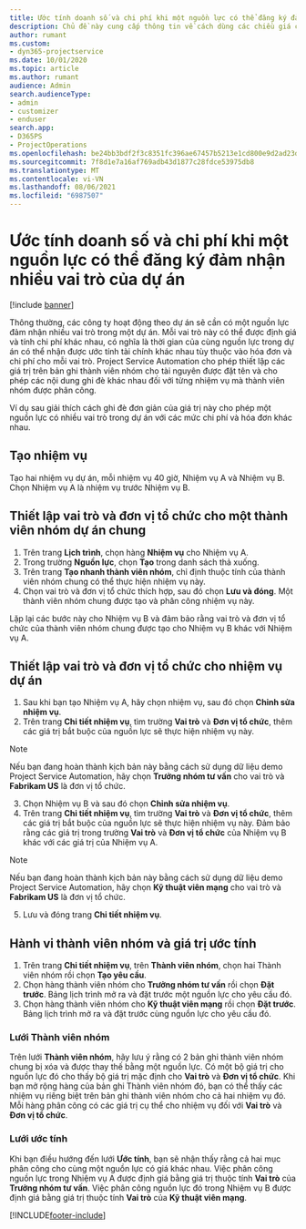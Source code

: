 ```yaml
---
title: Ước tính doanh số và chi phí khi một nguồn lực có thể đăng ký đảm nhận nhiều vai trò của dự án
description: Chủ đề này cung cấp thông tin về cách dùng các chiều giá cả để hỗ trợ ước tính giá và chi phí đối với một nguồn lực đảm nhận nhiều vai trò của dự án.
author: rumant
ms.custom:
- dyn365-projectservice
ms.date: 10/01/2020
ms.topic: article
ms.author: rumant
audience: Admin
search.audienceType:
- admin
- customizer
- enduser
search.app:
- D365PS
- ProjectOperations
ms.openlocfilehash: be24bb3bdf2f3c8351fc396ae67457b5213e1cd800e9d2ad23d59d0d038f22b9
ms.sourcegitcommit: 7f8d1e7a16af769adb43d1877c28fdce53975db8
ms.translationtype: MT
ms.contentlocale: vi-VN
ms.lasthandoff: 08/06/2021
ms.locfileid: "6987507"
---
```

# <a name="estimate-project-sales-and-costs-when-a-bookable-resource-fills-multiple-roles-for-a-project"></a>Ước tính doanh số và chi phí khi một nguồn lực có thể đăng ký đảm nhận nhiều vai trò của dự án 

[!include [banner](../includes/psa-now-project-operations.md)]

Thông thường, các công ty hoạt động theo dự án sẽ cần có một nguồn lực đảm nhận nhiều vai trò trong một dự án. Mỗi vai trò này có thể được định giá và tính chi phí khác nhau, có nghĩa là thời gian của cùng nguồn lực trong dự án có thể nhận được ước tính tài chính khác nhau tùy thuộc vào hóa đơn và chi phí cho mỗi vai trò. Project Service Automation cho phép thiết lập các giá trị trên bản ghi thành viên nhóm cho tài nguyên được đặt tên và cho phép các nội dung ghi đè khác nhau đối với từng nhiệm vụ mà thành viên nhóm được phân công.

Ví dụ sau giải thích cách ghi đè đơn giản của giá trị này cho phép một nguồn lực có nhiều vai trò trong dự án với các mức chi phí và hóa đơn khác nhau.

## <a name="create-tasks"></a>Tạo nhiệm vụ
Tạo hai nhiệm vụ dự án, mỗi nhiệm vụ 40 giờ, Nhiệm vụ A và Nhiệm vụ B. Chọn Nhiệm vụ A là nhiệm vụ trước Nhiệm vụ B.

## <a name="set-up-role-and-organization-unit-for-a-generic-project-team-member"></a>Thiết lập vai trò và đơn vị tổ chức cho một thành viên nhóm dự án chung

1. Trên trang **Lịch trình**, chọn hàng **Nhiệm vụ** cho Nhiệm vụ A. 
2. Trong trường **Nguồn lực**, chọn **Tạo** trong danh sách thả xuống.
3. Trên trang **Tạo nhanh thành viên nhóm**, chỉ định thuộc tính của thành viên nhóm chung có thể thực hiện nhiệm vụ này.
4. Chọn vai trò và đơn vị tổ chức thích hợp, sau đó chọn **Lưu và đóng**. Một thành viên nhóm chung được tạo và phân công nhiệm vụ này. 

Lặp lại các bước này cho Nhiệm vụ B và đảm bảo rằng vai trò và đơn vị tổ chức của thành viên nhóm chung được tạo cho Nhiệm vụ B khác với Nhiệm vụ A. 

## <a name="set-up-role-and-organization-unit-for-a-project-task"></a>Thiết lập vai trò và đơn vị tổ chức cho nhiệm vụ dự án

1. Sau khi bạn tạo Nhiệm vụ A, hãy chọn nhiệm vụ, sau đó chọn **Chỉnh sửa nhiệm vụ**.
2. Trên trang **Chi tiết nhiệm vụ**, tìm trường **Vai trò** và **Đơn vị tổ chức**, thêm các giá trị bắt buộc của nguồn lực sẽ thực hiện nhiệm vụ này. 

  > [!NOTE]
  > Nếu bạn đang hoàn thành kịch bản này bằng cách sử dụng dữ liệu demo Project Service Automation, hãy chọn **Trưởng nhóm tư vấn** cho vai trò và **Fabrikam US** là đơn vị tổ chức.

3. Chọn Nhiệm vụ B và sau đó chọn **Chỉnh sửa nhiệm vụ**.
4. Trên trang **Chi tiết nhiệm vụ**, tìm trường **Vai trò** và **Đơn vị tổ chức**, thêm các giá trị bắt buộc của nguồn lực sẽ thực hiện nhiệm vụ này. Đảm bảo rằng các giá trị trong trường **Vai trò** và **Đơn vị tổ chức** của Nhiệm vụ B khác với các giá trị của Nhiệm vụ A. 

  > [!NOTE]
  > Nếu bạn đang hoàn thành kịch bản này bằng cách sử dụng dữ liệu demo Project Service Automation, hãy chọn **Kỹ thuật viên mạng** cho vai trò và **Fabrikam US** là đơn vị tổ chức.

5. Lưu và đóng trang **Chi tiết nhiệm vụ**. 

## <a name="team-member-and-estimates-behavior"></a>Hành vi thành viên nhóm và giá trị ước tính 

1. Trên trang **Chi tiết nhiệm vụ**, trên **Thành viên nhóm**, chọn hai Thành viên nhóm rồi chọn **Tạo yêu cầu**. 
2. Chọn hàng thành viên nhóm cho **Trưởng nhóm tư vấn** rồi chọn **Đặt trước**. Bảng lịch trình mở ra và đặt trước một nguồn lực cho yêu cầu đó.
3. Chọn hàng thành viên nhóm cho **Kỹ thuật viên mạng** rồi chọn **Đặt trước**. Bảng lịch trình mở ra và đặt trước cùng nguồn lực cho yêu cầu đó.

### <a name="team-member-grid"></a>Lưới Thành viên nhóm 
Trên lưới **Thành viên nhóm**, hãy lưu ý rằng có 2 bản ghi thành viên nhóm chung bị xóa và được thay thế bằng một nguồn lực. Có một bộ giá trị cho nguồn lực đó cho thấy bộ giá trị mặc định cho **Vai trò** và **Đơn vị tổ chức**.
Khi bạn mở rộng hàng của bản ghi Thành viên nhóm đó, bạn có thể thấy các nhiệm vụ riêng biệt trên bản ghi thành viên nhóm cho cả hai nhiệm vụ đó. Mỗi hàng phân công có các giá trị cụ thể cho nhiệm vụ đối với **Vai trò** và **Đơn vị tổ chức**. 

### <a name="estimates-grid"></a>Lưới ước tính 
Khi bạn điều hướng đến lưới **Ước tính**, bạn sẽ nhận thấy rằng cả hai mục phân công cho cùng một nguồn lực có giá khác nhau.
Việc phân công nguồn lực trong Nhiệm vụ A được định giá bằng giá trị thuộc tính **Vai trò** của **Trưởng nhóm tư vấn**. Việc phân công nguồn lực đó trong Nhiệm vụ B được định giá bằng giá trị thuộc tính **Vai trò** của **Kỹ thuật viên mạng**.



[!INCLUDE[footer-include](../includes/footer-banner.md)]
